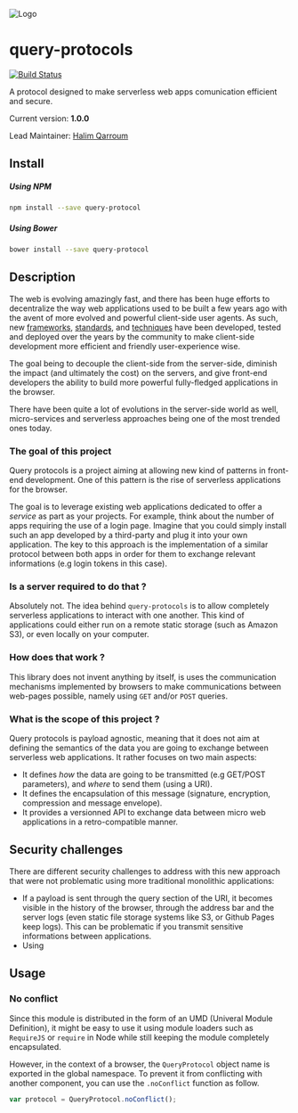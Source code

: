 ![Logo](https://s.yimg.com/lq/i/us/pps/yql128.gif)

# query-protocols
[![Build Status](https://travis-ci.org/HQarroum/query-protocol.svg?branch=master)](https://travis-ci.org/HQarroum/query-protocol)

A protocol designed to make serverless web apps comunication efficient and secure.

Current version: **1.0.0**

Lead Maintainer: [Halim Qarroum](mailto:hqm.post@gmail.com)

## Install

##### Using NPM

```bash
npm install --save query-protocol
```

##### Using Bower

```bash
bower install --save query-protocol
```

## Description

The web is evolving amazingly fast, and there has been huge efforts to decentralize the way web applications used to be built a few years ago with the avent of more evolved and powerful client-side user agents.
As such, new [frameworks](https://github.com/enaqx/awesome-react), [standards](https://github.com/w3c/ServiceWorker), and [techniques](https://github.com/hemanth/awesome-pwa) have been developed, tested and deployed over the years by the community to make client-side development more efficient and friendly user-experience wise.

The goal being to decouple the client-side from the server-side, diminish the impact (and ultimately the cost) on the servers, and give front-end developers the ability to build more powerful fully-fledged applications in the browser.

There have been quite a lot of evolutions in the server-side world as well, micro-services and serverless approaches being one of the most trended ones today.

### The goal of this project

Query protocols is a project aiming at allowing new kind of patterns in front-end development. One of this pattern is the rise of serverless applications for the browser.

The goal is to leverage existing web applications dedicated to offer a *service* as part as your projects. For example, think about the number of apps requiring the use of a login page. Imagine that you could simply install such an app developed by a third-party and plug it into your own application. The key to this approach is the implementation of a similar protocol between both apps in order for them to exchange relevant informations (e.g login tokens in this case).

### Is a server required to do that ?

Absolutely not. The idea behind `query-protocols` is to allow completely serverless applications to interact with one another. This kind of applications could either run on a remote static storage (such as Amazon S3), or even locally on your computer.

### How does that work ?

This library does not invent anything by itself, is uses the communication mechanisms implemented by browsers to make communications between web-pages possible, namely using `GET` and/or `POST` queries.

### What is the scope of this project ?

Query protocols is payload agnostic, meaning that it does not aim at defining the semantics of the data you are going to exchange between serverless web applications. It rather focuses on two main aspects:

 - It defines *how* the data are going to be transmitted (e.g GET/POST parameters), and *where* to send them (using a URI).
 - It defines the encapsulation of this message (signature, encryption, compression and message envelope).
 - It provides a versionned API to exchange data between micro web applications in a retro-compatible manner.
 
## Security challenges

There are different security challenges to address with this new approach that were not problematic using more traditional monolithic applications:

 - If a payload is sent through the query section of the URI, it becomes visible in the history of the browser, through the address bar  and the server logs (even static file storage systems like S3, or Github Pages keep logs). This can be problematic if you transmit sensitive informations between applications.
 - Using 

## Usage



### No conflict

Since this module is distributed in the form of an UMD (Univeral Module Definition), it might be easy to use it using module loaders such as `RequireJS` or `require` in Node while still keeping the module completely encapsulated.

However, in the context of a browser, the `QueryProtocol` object name is exported in the global namespace. To prevent it from conflicting with another component, you can use the `.noConflict` function as follow.

```javascript
var protocol = QueryProtocol.noConflict();
```
